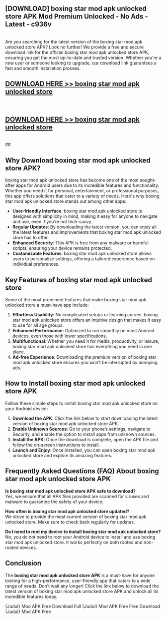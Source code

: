 ## [DOWNLOAD] boxing star mod apk unlocked store APK Mod  Premium Unlocked - No Ads - Latest - c936v <br>
<br>
Are you searching for the latest version of the boxing star mod apk unlocked store APK? Look no further! We provide a free and secure download link for the official boxing star mod apk unlocked store APK, ensuring you get the most up-to-date and trusted version. Whether you're a new user or someone looking to upgrade, our download link guarantees a fast and smooth installation process.


## [DOWNLOAD HERE >> boxing star mod apk unlocked store](http://leaked.freeplayer.one?title=boxing_star_mod_apk_unlocked_store&ref=06)
  <br>

## [DOWNLOAD HERE >> boxing star mod apk unlocked store](http://leaked.freeplayer.one?title=boxing_star_mod_apk_unlocked_store&ref=06)
  <br>
  ##



## Why Download boxing star mod apk unlocked store APK?

boxing star mod apk unlocked store has become one of the most sought-after apps for Android users due to its incredible features and functionality. Whether you need it for personal, entertainment, or professional purposes, this app offers solutions that cater to a variety of needs. Here's why boxing star mod apk unlocked store stands out among other apps:

- **User-friendly Interface**: boxing star mod apk unlocked store is designed with simplicity in mind, making it easy for anyone to navigate and use, even if you’re not tech-savvy.
- **Regular Updates**: By downloading the latest version, you can enjoy all the latest features and improvements that boxing star mod apk unlocked store has to offer.
- **Enhanced Security**: This APK is free from any malware or harmful scripts, ensuring your device remains protected.
- **Customizable Features**: boxing star mod apk unlocked store allows users to personalize settings, offering a tailored experience based on individual preferences.

## Key Features of boxing star mod apk unlocked store

Some of the most prominent features that make boxing star mod apk unlocked store a must-have app include:

1. **Effortless Usability**: No complicated setups or learning curves. boxing star mod apk unlocked store offers an intuitive design that makes it easy to use for all age groups.
2. **Enhanced Performance**: Optimized to run smoothly on most Android devices, even those with lower specifications.
3. **Multifunctional**: Whether you need it for media, productivity, or leisure, boxing star mod apk unlocked store has everything you need in one place.
4. **Ad-free Experience**: Downloading the premium version of boxing star mod apk unlocked store ensures you won’t be interrupted by annoying ads.

## How to Install boxing star mod apk unlocked store APK

Follow these simple steps to install boxing star mod apk unlocked store on your Android device:

1. **Download the APK**: Click the link below to start downloading the latest version of boxing star mod apk unlocked store APK.
2. **Enable Unknown Sources**: Go to your phone’s settings, navigate to Security, and enable the option to install apps from unknown sources.
3. **Install the APK**: Once the download is complete, open the APK file and follow the on-screen instructions to install.
4. **Launch and Enjoy**: Once installed, you can open boxing star mod apk unlocked store and explore its amazing features.

## Frequently Asked Questions (FAQ) About boxing star mod apk unlocked store APK

**Is boxing star mod apk unlocked store APK safe to download?**  
Yes, we ensure that all APK files provided are scanned for viruses and malware to guarantee the safety of your device.

**How often is boxing star mod apk unlocked store updated?**  
We strive to provide the most current version of boxing star mod apk unlocked store. Make sure to check back regularly for updates.

**Do I need to root my device to install boxing star mod apk unlocked store?**  
No, you do not need to root your Android device to install and use boxing star mod apk unlocked store. It works perfectly on both rooted and non-rooted devices.

## Conclusion

The **boxing star mod apk unlocked store APK** is a must-have for anyone looking for a high-performance, user-friendly app that caters to a wide range of needs. Don’t wait any longer! Click the link below to download the latest version of boxing star mod apk unlocked store APK and unlock all its incredible features today.

{Judul} Mod APK Free
Download Full {Judul} Mod APK Free
Free Download {Judul} Mod APK Free

